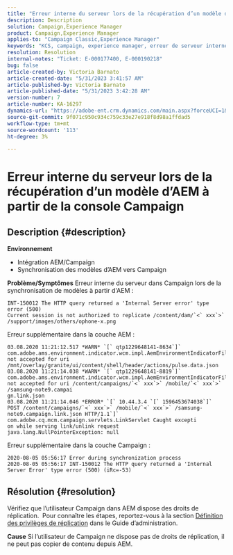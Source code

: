 ```yaml
---
title: "Erreur interne du serveur lors de la récupération d’un modèle d’AEM à partir de la console Campaign"
description: Description
solution: Campaign,Experience Manager
product: Campaign,Experience Manager
applies-to: "Campaign Classic,Experience Manager"
keywords: "KCS, campaign, experience manager, erreur de serveur interne, 500"
resolution: Resolution
internal-notes: "Ticket: E-000177400, E-000190218"
bug: false
article-created-by: Victoria Barnato
article-created-date: "5/31/2023 3:41:57 AM"
article-published-by: Victoria Barnato
article-published-date: "5/31/2023 3:42:28 AM"
version-number: 7
article-number: KA-16297
dynamics-url: "https://adobe-ent.crm.dynamics.com/main.aspx?forceUCI=1&pagetype=entityrecord&etn=knowledgearticle&id=7fa3f313-65ff-ed11-8f6e-6045bd006149"
source-git-commit: 9f071c950c934c759c33e27e918f8d98a1ffdad5
workflow-type: tm+mt
source-wordcount: '113'
ht-degree: 3%

---
```


# Erreur interne du serveur lors de la récupération d’un modèle d’AEM à partir de la console Campaign

## Description {#description}

<b>Environnement</b>
- Intégration AEM/Campaign
- Synchronisation des modèles d’AEM vers Campaign

<b>Problème/Symptômes</b>
Erreur interne du serveur dans Campaign lors de la synchronisation de modèles à partir d&#39;AEM :


```
INT-150012 The HTTP query returned a 'Internal Server error' type error (500)
Current session is not authorized to replicate /content/dam/`<` xxx`>` /support/images/others/ophone-x.png
```


Erreur supplémentaire dans la couche AEM :


```
03.08.2020 11:21:12.517 *WARN* `[` qtp1229648141-8634`]`  com.adobe.ams.environment.indicator.wcm.impl.AemEnvironmentIndicatorFilter not accepted for uri /mnt/overlay/granite/ui/content/shell/header/actions/pulse.data.json
03.08.2020 11:21:14.038 *WARN* `[` qtp1229648141-8819`]`  com.adobe.ams.environment.indicator.wcm.impl.AemEnvironmentIndicatorFilter not accepted for uri /content/campaigns/`<` xxx`>` /mobile/`<` xxx`>` /samsung-note9.campai
gn.link.json
03.08.2020 11:21:14.046 *ERROR* `[` 10.44.3.4 `[` 1596453674038`]`  POST /content/campaigns/`<` xxx`>` /mobile/`<` xxx`>` /samsung-note9.campaign.link.json HTTP/1.1`]`  com.adobe.cq.mcm.campaign.servlets.LinkServlet Caught excepti
on while serving link/unlink request
java.lang.NullPointerException: null
```


Erreur supplémentaire dans la couche Campaign :


```
2020-08-05 05:56:17 Error during synchronization process
2020-08-05 05:56:17 INT-150012 The HTTP query returned a 'Internal Server Error' type error (500) (iRc=-53)
```





## Résolution {#resolution}


Vérifiez que l’utilisateur Campaign dans AEM dispose des droits de réplication.  Pour connaître les étapes, reportez-vous à la section [Définition des privilèges de réplication](https://experienceleague.adobe.com/docs/experience-manager-65/administering/security/security.html?lang=en#setting-replication-privileges) dans le Guide d’administration.

<b>Cause</b>
Si l’utilisateur de Campaign ne dispose pas de droits de réplication, il ne peut pas copier de contenu depuis AEM.


